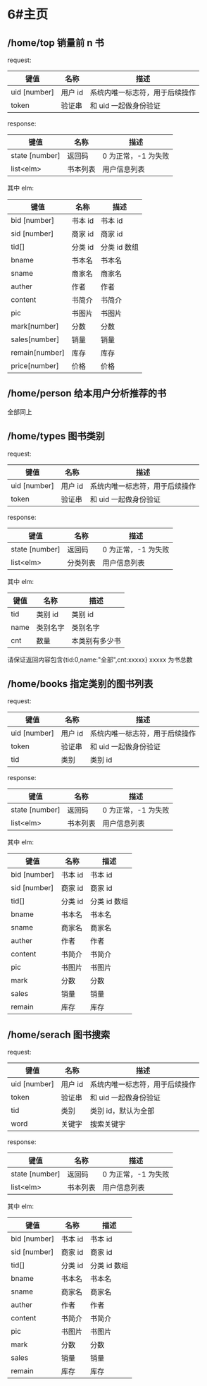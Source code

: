 # 6#主页

## /home/top 销量前 n 书

request:

键值|名称|描述
-|-|-
uid [number]|用户 id|系统内唯一标志符，用于后续操作
token|验证串|和 uid 一起做身份验证

response:

键值|名称|描述
-|-|-
state [number]|返回码|0 为正常，-1 为失败
list\<elm\>|书本列表|用户信息列表

其中 elm:

键值|名称|描述
-|-|-
bid [number]|书本 id|书本 id
sid [number]|商家 id|商家 id
tid[]|分类 id|分类 id 数组
bname|书本名|书本名
sname|商家名|商家名
auther|作者|作者
content|书简介|书简介
pic|书图片|书图片
mark[number]|分数|分数
sales[number]|销量|销量
remain[number]|库存|库存
price[number]|价格|价格

## /home/person 给本用户分析推荐的书

全部同上

## /home/types 图书类别

request:

键值|名称|描述
-|-|-
uid [number]|用户 id|系统内唯一标志符，用于后续操作
token|验证串|和 uid 一起做身份验证

response:

键值|名称|描述
-|-|-
state [number]|返回码|0 为正常，-1 为失败
list\<elm\>|分类列表|用户信息列表

其中 elm:

键值|名称|描述
-|-|-
tid|类别 id|类别 id
name|类别名字|类别名字
cnt|数量|本类别有多少书

请保证返回内容包含{tid:0,name:"全部",cnt:xxxxx}
xxxxx 为书总数

## /home/books 指定类别的图书列表

request:

键值|名称|描述
-|-|-
uid [number]|用户 id|系统内唯一标志符，用于后续操作
token|验证串|和 uid 一起做身份验证
tid|类别|类别 id

response:

键值|名称|描述
-|-|-
state [number]|返回码|0 为正常，-1 为失败
list\<elm\>|书本列表|用户信息列表

其中 elm:

键值|名称|描述
-|-|-
bid [number]|书本 id|书本 id
sid [number]|商家 id|商家 id
tid[]|分类 id|分类 id 数组
bname|书本名|书本名
sname|商家名|商家名
auther|作者|作者
content|书简介|书简介
pic|书图片|书图片
mark|分数|分数
sales|销量|销量
remain|库存|库存

## /home/serach 图书搜索

request:

键值|名称|描述
-|-|-
uid [number]|用户 id|系统内唯一标志符，用于后续操作
token|验证串|和 uid 一起做身份验证
tid|类别|类别 id，默认为全部
word|关键字|搜索关键字

response:

键值|名称|描述
-|-|-
state [number]|返回码|0 为正常，-1 为失败
list\<elm\>|书本列表|用户信息列表

其中 elm:

键值|名称|描述
-|-|-
bid [number]|书本 id|书本 id
sid [number]|商家 id|商家 id
tid[]|分类 id|分类 id 数组
bname|书本名|书本名
sname|商家名|商家名
auther|作者|作者
content|书简介|书简介
pic|书图片|书图片
mark|分数|分数
sales|销量|销量
remain|库存|库存
